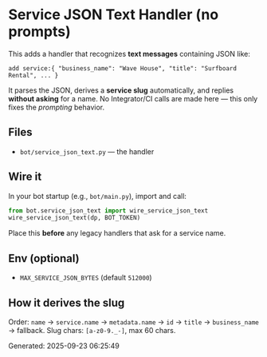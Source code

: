 # Service JSON Text Handler (no prompts)

This adds a handler that recognizes **text messages** containing JSON like:

```
add service:{ "business_name": "Wave House", "title": "Surfboard Rental", ... }
```

It parses the JSON, derives a **service slug** automatically, and replies **without asking** for a name.
No Integrator/CI calls are made here — this only fixes the *prompting* behavior.

## Files
- `bot/service_json_text.py` — the handler

## Wire it
In your bot startup (e.g., `bot/main.py`), import and call:

```python
from bot.service_json_text import wire_service_json_text
wire_service_json_text(dp, BOT_TOKEN)
```

Place this **before** any legacy handlers that ask for a service name.

## Env (optional)
- `MAX_SERVICE_JSON_BYTES` (default `512000`)

## How it derives the slug
Order: `name` → `service.name` → `metadata.name` → `id` → `title` → `business_name` → fallback.
Slug chars: `[a-z0-9._-]`, max 60 chars.

Generated: 2025-09-23 06:25:49
